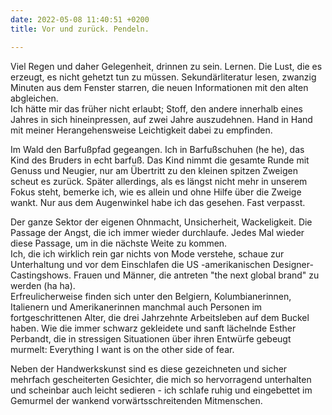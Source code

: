 ```yaml
---
date: 2022-05-08 11:40:51 +0200
title: Vor und zurück. Pendeln.

---
```

Viel Regen und daher Gelegenheit, drinnen zu sein. Lernen. Die Lust, die es erzeugt, es nicht gehetzt tun zu müssen. Sekundärliteratur lesen, zwanzig Minuten aus dem Fenster starren, die neuen Informationen mit den alten abgleichen.  
Ich hätte mir das früher nicht erlaubt; Stoff, den andere innerhalb eines Jahres in sich hineinpressen, auf zwei Jahre auszudehnen. Hand in Hand mit meiner Herangehensweise Leichtigkeit dabei zu empfinden.

Im Wald den Barfußpfad gegeangen. Ich in Barfußschuhen (he he), das Kind des Bruders in echt barfuß. Das Kind nimmt die gesamte Runde mit Genuss und Neugier, nur am Übertritt zu den kleinen spitzen Zweigen scheut es zurück. Später allerdings, als es längst nicht mehr in unserem Fokus steht, bemerke ich, wie es allein und ohne Hilfe  über die Zweige wankt. Nur aus dem Augenwinkel habe ich das gesehen. Fast verpasst.

Der ganze Sektor der eigenen Ohnmacht, Unsicherheit, Wackeligkeit. Die Passage der Angst, die ich immer wieder durchlaufe. Jedes Mal wieder diese Passage, um in die nächste Weite zu kommen.  
Ich, die ich wirklich rein gar nichts von Mode verstehe, schaue zur Unterhaltung und vor dem Einschlafen die US -amerikanischen Designer-Castingshows. Frauen und Männer, die antreten "the next global brand" zu werden  (ha ha).  
Erfreulicherweise finden sich unter den Belgiern, Kolumbianerinnen, Italienern und Amerikanerinnen manchmal auch Personen im fortgeschrittenen Alter, die drei Jahrzehnte Arbeitsleben auf dem Buckel haben. Wie die immer schwarz gekleidete und sanft lächelnde Esther Perbandt, die in stressigen Situationen über ihren Entwürfe gebeugt murmelt: Everything I want is on the other side of fear.

Neben der Handwerkskunst sind es diese gezeichneten und sicher mehrfach gescheiterten Gesichter, die mich so hervorragend unterhalten und scheinbar auch leicht sedieren - ich schlafe ruhig und eingebettet im Gemurmel der wankend vorwärtsschreitenden Mitmenschen.
